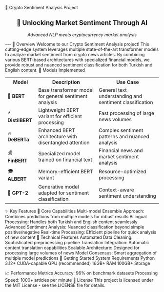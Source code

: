 🚀 Crypto Sentiment Analysis Project
<div align="center">
<h2>🔮 Unlocking Market Sentiment Through AI</h2>
<p><i>Advanced NLP meets cryptocurrency market analysis</i></p>
</div>
---
🌟 Overview
Welcome to our Crypto Sentiment Analysis project! This cutting-edge system leverages multiple state-of-the-art transformer models to analyze market sentiment from crypto news articles. By combining various BERT-based architectures with specialized financial models, we provide robust and nuanced sentiment classification for both Turkish and English content.
🤖 Models Implemented
<table>
<tr>
<th>Model</th>
<th>Description</th>
<th>Use Case</th>
</tr>
<tr>
<td>🎯 <b>BERT</b></td>
<td>Base transformer model for general sentiment analysis</td>
<td>General text understanding and sentiment classification</td>
</tr>
<tr>
<td>⚡ <b>DistilBERT</b></td>
<td>Lightweight BERT variant for efficient processing</td>
<td>Fast processing of large news volumes</td>
</tr>
<tr>
<td>🔥 <b>DeBERTa</b></td>
<td>Enhanced BERT architecture with disentangled attention</td>
<td>Complex sentiment patterns and nuanced analysis</td>
</tr>
<tr>
<td>💰 <b>FinBERT</b></td>
<td>Specialized model trained on financial text</td>
<td>Financial news and market sentiment analysis</td>
</tr>
<tr>
<td>🎓 <b>ALBERT</b></td>
<td>Memory-efficient BERT variant</td>
<td>Resource-optimized processing</td>
</tr>
<tr>
<td>🔮 <b>GPT-2</b></td>
<td>Generative model adapted for sentiment classification</td>
<td>Context-aware sentiment understanding</td>
</tr>
</table>
✨ Key Features
🎯 Core Capabilities
Multi-model Ensemble Approach: Combines predictions from multiple models for robust results
Bilingual Processing: Handles both Turkish and English content seamlessly
Advanced Sentiment Analysis: Nuanced classification beyond simple positive/negative
Real-time Processing: Efficient pipeline for quick analysis of new content
🔧 Technical Features
Automated Data Cleaning: Sophisticated preprocessing pipeline
Translation Integration: Automatic content translation capabilities
Scalable Architecture: Designed for processing large volumes of news
Model Consensus: Smart aggregation of multiple model predictions
🚀 Getting Started
System Requirements
Python 3.12+
CUDA-capable GPU (recommended)
16GB+ RAM
100GB+ Storage

📈 Performance Metrics
Accuracy: 96% on benchmark datasets
Processing Speed: 1000+ articles per minute
📜 License
This project is licensed under the MIT License - see the LICENSE file for details.
